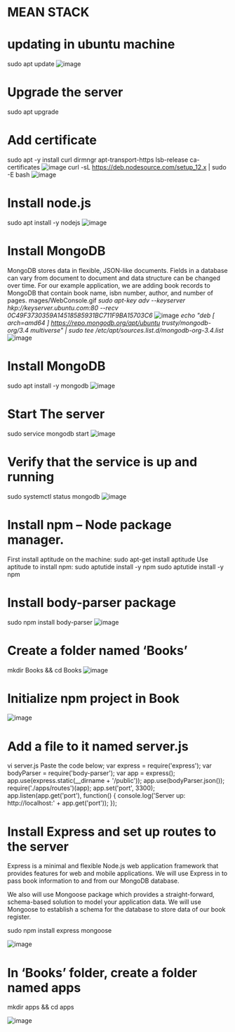 # MEAN STACK
# updating in ubuntu machine
sudo apt update
![image](https://user-images.githubusercontent.com/53397202/191009540-4cbb6710-0710-4133-9b6a-a11b35a3c39c.png)
# Upgrade the server
sudo apt upgrade
# Add certificate
sudo apt -y install curl dirmngr apt-transport-https lsb-release ca-certificates
![image](https://user-images.githubusercontent.com/53397202/191010890-ce66e7b0-fbe1-43ea-a677-ce935ee13922.png)
curl -sL https://deb.nodesource.com/setup_12.x | sudo -E bash 
![image](https://user-images.githubusercontent.com/53397202/191011161-1c3450f7-987e-4701-97b4-1a92403106f3.png)

# Install node.js
sudo apt install -y nodejs
![image](https://user-images.githubusercontent.com/53397202/191011697-1ed27314-ede3-4793-ab77-88553faf120b.png)
# Install MongoDB
MongoDB stores data in flexible, JSON-like documents. Fields in a database can vary from document to document and data structure can be changed over time. For our example application, we are adding book records to MongoDB that contain book name, isbn number, author, and number of pages.
mages/WebConsole.gif
*sudo apt-key adv --keyserver hkp://keyserver.ubuntu.com:80 --recv 0C49F3730359A14518585931BC711F9BA15703C6*
![image](https://user-images.githubusercontent.com/53397202/191012105-c65a696d-50aa-458d-9bad-a3f916405e80.png)
*echo "deb [ arch=amd64 ] https://repo.mongodb.org/apt/ubuntu trusty/mongodb-org/3.4 multiverse" | sudo tee /etc/apt/sources.list.d/mongodb-org-3.4.list*
![image](https://user-images.githubusercontent.com/53397202/191012348-4fe87326-1b9d-4d59-b5cb-65f8f331a81d.png)
# Install MongoDB
sudo apt install -y mongodb
![image](https://user-images.githubusercontent.com/53397202/191042498-9556360c-4856-4adb-bc03-83f5691132c5.png)
# Start The server
 sudo service mongodb start
 ![image](https://user-images.githubusercontent.com/53397202/191042964-1cbbc135-8454-4c8e-9730-9df35c3c813a.png)
# Verify that the service is up and running
sudo systemctl status mongodb
![image](https://user-images.githubusercontent.com/53397202/191043324-35420920-d21f-431c-9581-3695c3f476fe.png)
# Install npm – Node package manager.
First install aptitude on the machine: sudo apt-get install aptitude
Use aptitude to install npm: sudo aptutide install -y npm 
sudo aptutide install -y npm
# Install body-parser package
sudo npm install body-parser
![image](https://user-images.githubusercontent.com/53397202/191045589-655f5d24-ac85-43e6-b1d7-85f45a76a3ba.png)
# Create a folder named ‘Books’
mkdir Books && cd Books
![image](https://user-images.githubusercontent.com/53397202/191046060-1a48642e-6740-4f15-a32a-f94f99e4e2f8.png)
# Initialize npm project in Book
![image](https://user-images.githubusercontent.com/53397202/191046380-dd7d5e55-9fd1-4b04-a615-f20cf2ded468.png)
# Add a file to it named server.js
vi server.js
Paste the code below;
var express = require('express');
var bodyParser = require('body-parser');
var app = express();
app.use(express.static(__dirname + '/public'));
app.use(bodyParser.json());
require('./apps/routes')(app);
app.set('port', 3300);
app.listen(app.get('port'), function() {
    console.log('Server up: http://localhost:' + app.get('port'));
});
# Install Express and set up routes to the server

Express is a minimal and flexible Node.js web application framework that provides features for web and mobile applications. We will use Express in to pass book information to and from our MongoDB database.

We also will use Mongoose package which provides a straight-forward, schema-based solution to model your application data. We will use Mongoose to establish a schema for the database to store data of our book register.

sudo npm install express mongoose

![image](https://user-images.githubusercontent.com/53397202/191047861-ef4bff0d-fd93-4690-9e53-e5166ed3f306.png)
# In ‘Books’ folder, create a folder named apps
mkdir apps && cd apps

![image](https://user-images.githubusercontent.com/53397202/191048302-7fdf597d-41b5-47aa-802c-4339bd60b5d0.png)




